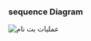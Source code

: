 ### sequence Diagram
![عملیات بت نام](https://s17.picofile.com/file/8421949192/%d8%b9%d9%85%d9%84%db%8c%d8%a7%d8%aa_%d8%ab%d8%a8%d8%aa_%d9%86%d8%a7%d9%85.jpg)